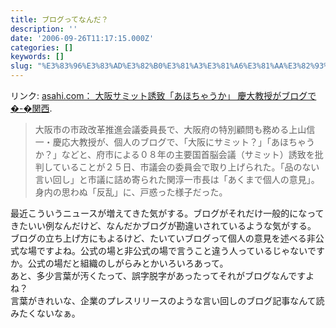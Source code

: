 ```yaml
---
title: ブログってなんだ？
description: ''
date: '2006-09-26T11:17:15.000Z'
categories: []
keywords: []
slug: "%E3%83%96%E3%83%AD%E3%82%B0%E3%81%A3%E3%81%A6%E3%81%AA%E3%82%93%E3%81%A0%EF%BC%9F"
---
```

リンク: [asahi.com： 大阪サミット誘致「あほちゃうか」 慶大教授がブログで�-�関西](http://www.asahi.com/kansai/news/OSK200609250055.html "asahi.com： 大阪サミット誘致「あほちゃうか」　慶大教授がブログで�-�関西").

> 大阪市の市政改革推進会議委員長で、大阪府の特別顧問も務める上山信一・慶応大教授が、個人のブログで、「大阪にサミット？」「あほちゃうか？」などと、府市による０８年の主要国首脳会議（サミット）誘致を批判していることが２５日、市議会の委員会で取り上げられた。「品のない言い回し」と市議に詰め寄られた関淳一市長は「あくまで個人の意見」。身内の思わぬ「反乱」に、戸惑った様子だった。

最近こういうニュースが増えてきた気がする。ブログがそれだけ一般的になってきたいい例なんだけど、なんだかブログが勘違いされているような気がする。  
ブログの立ち上げ方にもよるけど、たいていブログって個人の意見を述べる非公式な場ですよね。公式の場と非公式の場で言うこと違う人っているじゃないですか。公式の場だと組織のしがらみとかいろいろあって。  
あと、多少言葉が汚くたって、誤字脱字があったってそれがブログなんですよね？  
言葉がきれいな、企業のプレスリリースのような言い回しのブログ記事なんて読みたくないなぁ。